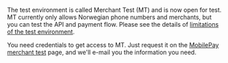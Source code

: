 The test environment is called Merchant Test (MT) and is now open for test. MT currently only allows
Norwegian phone numbers and merchants, but you can test the API and payment flow. Please see the details
of [limitations of the test environment](/docs/test-environment).

You need credentials to get access to MT. Just request it on the
[MobilePay merchant test](https://mobilepaygroup.com/partner/merchant-test) page, and we'll e-mail you the
information you need.
